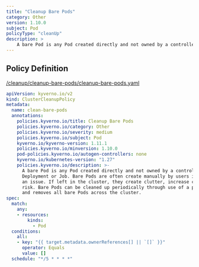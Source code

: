 ```yaml
---
title: "Cleanup Bare Pods"
category: Other
version: 1.10.0
subject: Pod
policyType: "cleanUp"
description: >
    A bare Pod is any Pod created directly and not owned by a controller such as a Deployment or Job. Bare Pods are often create manually by users in an attempt to troubleshoot an issue. If left in the cluster, they create clutter, increase cost, and can be a security risk. Bare Pods can be cleaned up periodically through use of a policy. This policy finds and removes all bare Pods across the cluster.
---
```


## Policy Definition
<a href="https://github.com/kyverno/policies/raw/main//cleanup/cleanup-bare-pods/cleanup-bare-pods.yaml" target="-blank">/cleanup/cleanup-bare-pods/cleanup-bare-pods.yaml</a>

```yaml
apiVersion: kyverno.io/v2
kind: ClusterCleanupPolicy
metadata:
  name: clean-bare-pods
  annotations:
    policies.kyverno.io/title: Cleanup Bare Pods
    policies.kyverno.io/category: Other
    policies.kyverno.io/severity: medium
    policies.kyverno.io/subject: Pod
    kyverno.io/kyverno-version: 1.11.1
    policies.kyverno.io/minversion: 1.10.0
    pod-policies.kyverno.io/autogen-controllers: none
    kyverno.io/kubernetes-version: "1.27"
    policies.kyverno.io/description: >-
      A bare Pod is any Pod created directly and not owned by a controller such as a
      Deployment or Job. Bare Pods are often create manually by users in an attempt to troubleshoot
      an issue. If left in the cluster, they create clutter, increase cost, and can be a security
      risk. Bare Pods can be cleaned up periodically through use of a policy. This policy finds
      and removes all bare Pods across the cluster.
spec:
  match:
    any:
    - resources:
        kinds:
          - Pod
  conditions:
    all:
    - key: "{{ target.metadata.ownerReferences[] || `[]` }}"
      operator: Equals
      value: []
  schedule: "*/5 * * * *"

```
